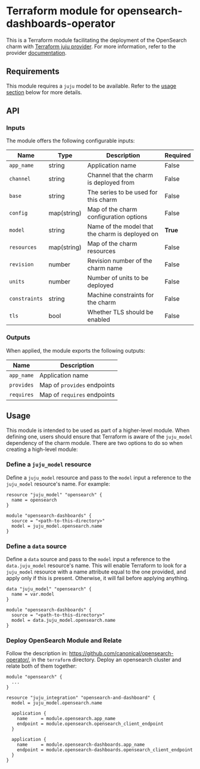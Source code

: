 # Terraform module for opensearch-dashboards-operator

This is a Terraform module facilitating the deployment of the OpenSearch charm with [Terraform juju provider](https://github.com/juju/terraform-provider-juju/). For more information, refer to the provider [documentation](https://registry.terraform.io/providers/juju/juju/latest/docs). 

## Requirements
This module requires a `juju` model to be available. Refer to the [usage section](#usage) below for more details.

## API

### Inputs
The module offers the following configurable inputs:

| Name          | Type        | Description                                     | Required   |
|---------------|-------------|-------------------------------------------------|------------|
| `app_name`    | string      | Application name                                | False      |
| `channel`     | string      | Channel that the charm is deployed from         | False      |
| `base`        | string      | The series to be used for this charm            | False      |
| `config`      | map(string) | Map of the charm configuration options          | False      |
| `model`       | string      | Name of the model that the charm is deployed on | **True**   |
| `resources`   | map(string) | Map of the charm resources                      | False      |
| `revision`    | number      | Revision number of the charm name               | False      |
| `units`       | number      | Number of units to be deployed                  | False      |
| `constraints` | string      | Machine constraints for the charm               | False      |
| `tls`         | bool        | Whether TLS should be enabled                   | False      |


### Outputs
When applied, the module exports the following outputs:

| Name       | Description                 |
|------------|-----------------------------|
| `app_name` | Application name            |
| `provides` | Map of `provides` endpoints |
| `requires` | Map of `requires` endpoints |

## Usage

This module is intended to be used as part of a higher-level module. When defining one, users should ensure that Terraform is aware of the `juju_model` dependency of the charm module. There are two options to do so when creating a high-level module:

### Define a `juju_model` resource
Define a `juju_model` resource and pass to the `model` input a reference to the `juju_model` resource's name. For example:

```
resource "juju_model" "opensearch" {
  name = opensearch
}

module "opensearch-dashboards" {
  source = "<path-to-this-directory>"
  model = juju_model.opensearch.name
}
```

### Define a `data` source
Define a `data` source and pass to the `model` input a reference to the `data.juju_model` resource's name. This will enable Terraform to look for a `juju_model` resource with a name attribute equal to the one provided, and apply only if this is present. Otherwise, it will fail before applying anything.

```
data "juju_model" "opensearch" {
  name = var.model
}

module "opensearch-dashboards" {
  source = "<path-to-this-directory>"
  model = data.juju_model.opensearch.name
}
```

### Deploy OpenSearch Module and Relate

Follow the description in: https://github.com/canonical/opensearch-operator/, in the `terraform` directory. Deploy an opensearch
cluster and relate both of them together:

```
module "opensearch" {
  ...
}

resource "juju_integration" "opensearch-and-dashboard" {
  model = juju_model.opensearch.name

  application {
    name     = module.opensearch.app_name
    endpoint = module.opensearch.opensearch_client_endpoint
  }

  application {
    name     = module.opensearch-dashboards.app_name
    endpoint = module.opensearch-dashboards.opensearch_client_endpoint
  }
}
```
